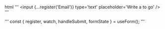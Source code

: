 html
'''
<input {...register('Email')} type='text' placeholder='Write a to go' />
'''

'''
const { register, watch, handleSubmit, formState } = useForm();
'''
